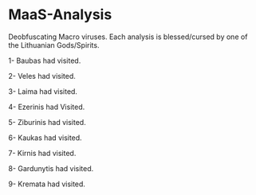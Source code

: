 # MaaS-Analysis
Deobfuscating Macro viruses. Each analysis is blessed/cursed by one of the Lithuanian Gods/Spirits.


1- Baubas had visited.

2- Veles had visited.

3- Laima had visited.

4- Ezerinis had Visited.

5- Ziburinis had visited.

6- Kaukas had visited.

7- Kirnis had visited.

8- Gardunytis had visited.

9- Kremata had visited.
